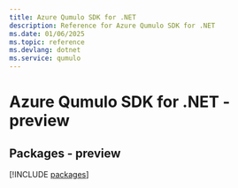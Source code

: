 ```yaml
---
title: Azure Qumulo SDK for .NET
description: Reference for Azure Qumulo SDK for .NET
ms.date: 01/06/2025
ms.topic: reference
ms.devlang: dotnet
ms.service: qumulo
---
```

# Azure Qumulo SDK for .NET - preview
## Packages - preview
[!INCLUDE [packages](qumulo-index.md)]